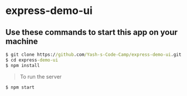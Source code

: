 # express-demo-ui

## Use these commands to start this app on your machine

```cmd
$ git clone https://github.com/Yash-s-Code-Camp/express-demo-ui.git
$ cd express-demo-ui
$ npm install
```

> To run the server

```cmd
$ npm start
```

